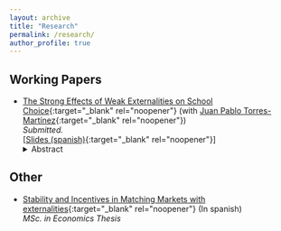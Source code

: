 ```yaml
---
layout: archive
title: "Research"
permalink: /research/
author_profile: true
---
```


## Working Papers

* [The Strong Effects of Weak Externalities on School Choice](http://dx.doi.org/10.2139/ssrn.4276906){:target="_blank" rel="noopener"} (with [Juan Pablo Torres-Martínez](https://econ.uchile.cl/es/academico/jutorres){:target="_blank" rel="noopener"})  
_Submitted._                  
    \[[Slides (spanish)](https://www.dropbox.com/scl/fi/8ofrjkjmyyifdhg3ehv80/Slides.pdf?rlkey=6odxwwghi19w65md224ll7fmm&dl=0){:target="_blank" rel="noopener"}\] <details> <summary>Abstract</summary> 
    In classical school choice contexts there exists a centralized assignment procedure that is stable and strategy-proof: the Gale-Shapley student-optimal stable mechanism. We show that this property is not satisfied when externalities are incorporated into the model, even in scenarios in which students are primarily concerned about their own placement (weak externalities). Indeed, although weak externalities have no effects on stability, there are school choice contexts in which no stable and strategy-proof mechanism exists. Furthermore, we show that stability and strategy-proofness are compatible if and only if schools' priorities are Ergin-acyclic. This strong effect of weak externalities on incentives is related to the incompatibility between stability, strategy-proofness, and non-bossiness in classical school choice problems.
    </details>

## Other

* [Stability and Incentives in Matching Markets with
externalities](https://repositorio.uchile.cl/bitstream/handle/2250/193033/Tesis%20-%20Eduardo%20Duque.pdf?sequence=1&isAllowed=y){:target="_blank" rel="noopener"} (In spanish)                 
    _MSc. in Economics Thesis_    
   

